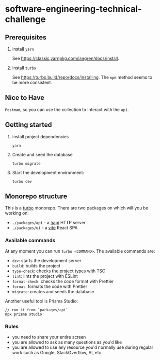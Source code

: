 # software-engineering-technical-challenge

## Prerequisites

1. Install `yarn`

    See https://classic.yarnpkg.com/lang/en/docs/install.

2. Install `turbo`

    See https://turbo.build/repo/docs/installing.
    The `npm` method seems to be more consistent.

## Nice to Have

`Postman`, so you can use the collection to interact with the `api`.

## Getting started

1. Install project dependencies

    ```
    yarn
    ```

1.  Create and seed the database

    ```
    turbo migrate
    ```

2. Start the development environment:

    ```
    turbo dev
    ```

## Monorepo structure

This is a [turbo](https://turbo.build/repo/docs) monorepo. There are two packages on which will you be working on:

- `./packages/api` - a [hapi](https://hapi.dev/) HTTP server
- `./packages/ui` - a [vite](https://vitejs.dev/guide/) React SPA

### Available commands

At any moment you can run `turbo <COMMAND>`. The available commands are:

- `dev`: starts the development server
- `build`: builds the project
- `type-check`: checks the project types with TSC
- `lint`: lints the project with ESLint
- `format-check`: checks the code format with Prettier
- `format`: formats the code with Prettier
- `migrate`: creates and seeds the database

Another useful tool is Prisma Studio:

```
// run it from `packages/api`
npx prisma studio
```

### Rules

- you need to share your entire screen
- you are allowed to ask as many questions as you'd like
- you are allowed to use any resource you'd normally use during regular work such as Google, StackOverflow, AI, etc
